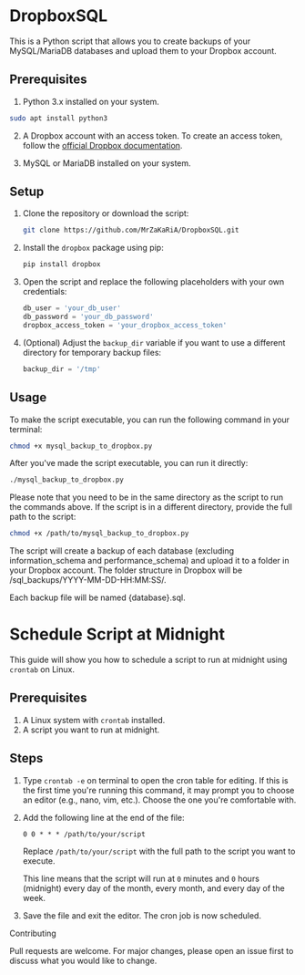 # DropboxSQL

This is a Python script that allows you to create backups of your MySQL/MariaDB databases and upload them to your Dropbox account.

## Prerequisites

1. Python 3.x installed on your system.
```bash
sudo apt install python3
```
2. A Dropbox account with an access token. To create an access token, follow the [official Dropbox documentation](https://www.dropbox.com/developers/reference/oauth-guide).

3. MySQL or MariaDB installed on your system.

## Setup

1. Clone the repository or download the script:

    ```bash
    git clone https://github.com/MrZaKaRiA/DropboxSQL.git
    ```

2. Install the `dropbox` package using pip:

    ```bash
    pip install dropbox
    ```

3. Open the script and replace the following placeholders with your own credentials:

    ```python
    db_user = 'your_db_user'
    db_password = 'your_db_password'
    dropbox_access_token = 'your_dropbox_access_token'
    ```

4. (Optional) Adjust the `backup_dir` variable if you want to use a different directory for temporary backup files:

    ```python
    backup_dir = '/tmp'
    ```

## Usage

To make the script executable, you can run the following command in your terminal:

```bash
chmod +x mysql_backup_to_dropbox.py
```

After you've made the script executable, you can run it directly:

```bash
./mysql_backup_to_dropbox.py
```

Please note that you need to be in the same directory as the script to run the commands above. If the script is in a different directory, provide the full path to the script:

```bash
chmod +x /path/to/mysql_backup_to_dropbox.py
```

The script will create a backup of each database (excluding information_schema and performance_schema) and upload it to a folder in your Dropbox account. The folder structure in Dropbox will be /sql_backups/YYYY-MM-DD-HH:MM:SS/.

Each backup file will be named {database}.sql.



# Schedule Script at Midnight

This guide will show you how to schedule a script to run at midnight using `crontab` on Linux.

## Prerequisites

1. A Linux system with `crontab` installed.
2. A script you want to run at midnight.

## Steps


1. Type `crontab -e` on terminal to open the cron table for editing. If this is the first time you're running this command, it may prompt you to choose an editor (e.g., nano, vim, etc.). Choose the one you're comfortable with.

2. Add the following line at the end of the file:

    ```
    0 0 * * * /path/to/your/script
    ```

    Replace `/path/to/your/script` with the full path to the script you want to execute.

    This line means that the script will run at `0` minutes and `0` hours (midnight) every day of the month, every month, and every day of the week.

3. Save the file and exit the editor. The cron job is now scheduled.




Contributing

Pull requests are welcome. For major changes, please open an issue first to discuss what you would like to change.
